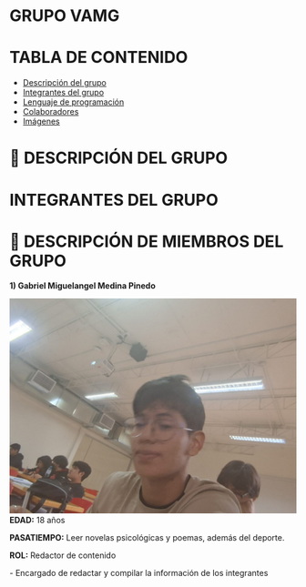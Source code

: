 # GRUPO VAMG



# TABLA DE CONTENIDO

- [Descripción del grupo](#descripción-del-grupo)
- [Integrantes del grupo](#integrantes-del-grupo)
- [Lenguaje de programación](#lenguaje-de-programación)
- [Colaboradores](#colaboradores)
- [Imágenes](#imágenes)
# 🚀 DESCRIPCIÓN DEL GRUPO


# **INTEGRANTES DEL GRUPO**


# 👥 DESCRIPCIÓN DE MIEMBROS DEL GRUPO
**1) Gabriel Miguelangel Medina Pinedo**

![Gabriel](assets/Gabriel.jpeg)
**EDAD:** 18 años

**PASATIEMPO:** Leer novelas psicológicas y poemas, además del deporte.

**ROL:** Redactor de contenido

\- Encargado de redactar y compilar la información de los integrantes

